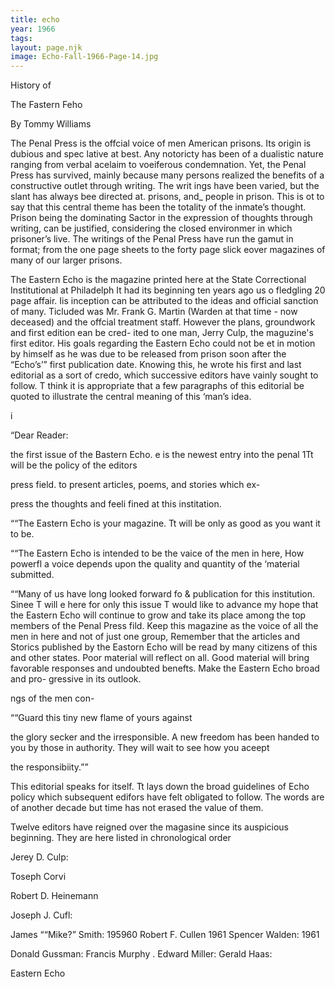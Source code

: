 ```yaml
---
title: echo
year: 1966
tags:
layout: page.njk
image: Echo-Fall-1966-Page-14.jpg
---
```

History of

The
Fastern
Feho

By Tommy Williams

The Penal Press is the offcial voice of men
American prisons. Its origin is dubious and spec
lative at best. Any notoricty has been of a dualistic
nature ranging from verbal acelaim to voeiferous
condemnation.  Yet, the Penal Press has survived,
mainly because many persons realized the benefits
of a constructive outlet through writing. The writ
ings have been varied, but the slant has always bee
directed at. prisons, and_ people in prison. This is
ot to say that this central theme has been the totality
of the inmate’s thought. Prison being the dominating
Sactor in the expression of thoughts through writing,
can be justified, considering the closed environmer
in which prisoner’s live. The writings of the Penal
Press have run the gamut in format; from the one
page sheets to the forty page slick eover magazines
of many of our larger prisons.

The Eastern Echo is the magazine printed here
at the State Correctional Institutional at Philadelph
It had its beginning ten years ago us o fledgling 20
page affair. Iis inception can be attributed to the
ideas and official sanction of many. Ticluded was
Mr. Frank G. Martin (Warden at that time - now
deceased) and the offcial treatment staff. However
the plans, groundwork and first edition ean be cred-
ited to one man, Jerry Culp, the maguzine's first
editor. His goals regarding the Eastern Echo could
not be et in motion by himself as he was due to be
released from prison soon after the “Echo’s’” first
publication date. Knowing this, he wrote his first
and last editorial as a sort of credo, which successive
editors have vainly sought to follow. T think it is
appropriate that a few paragraphs of this editorial
be quoted to illustrate the central meaning of this
‘man’s idea.

i

“Dear Reader:

the first issue of the Bastern Echo.
e is the newest entry into the penal
1Tt will be the policy of the editors

press field.
to present articles, poems, and stories which ex-

press the thoughts and feeli
fined at this institation.

““The Eastern Echo is your magazine. Tt
will be only as good as you want it to be.

““The Eastern Echo is intended to be the
vaice of the men in here, How powerfl a voice
depends upon the quality and quantity of the
‘material submitted.

““Many of us have long looked forward fo
& publication for this institution. Sinee T will
e here for only this issue T would like to advance
my hope that the Eastern Echo will continue to
grow and take its place among the top members
of the Penal Press fild. Keep this magazine
as the voice of all the men in here and not of
just one group, Remember that the articles and
Storics published by the Eastorn Echo will be
read by many citizens of this and other states.
Poor material will reflect on all. Good material
will bring favorable responses and undoubted
benefts. Make the Eastern Echo broad and pro-
gressive in its outlook.

ngs of the men con-

““Guard this tiny new flame of yours against

the glory secker and the irresponsible. A new
freedom has been handed to you by those in
authority. They will wait to see how you aceept

the responsibiity.””

This editorial speaks for itself. Tt lays down the
broad guidelines of Echo policy which subsequent
edifors have felt obligated to follow. The words are
of another decade but time has not erased the value
of them.

Twelve editors have reigned over the magasine
since its auspicious beginning. They are here listed
in chronological order

Jerey D. Culp:

Toseph Corvi

Robert D. Heinemann

Joseph J. Cufl:

James ““Mike?” Smith: 195960
Robert F. Cullen 1961
Spencer Walden: 1961

Donald Gussman:
Francis Murphy .
Edward Miller:
Gerald Haas:

Eastern Echo

